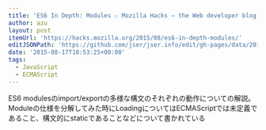 ```yaml
---
title: 'ES6 In Depth: Modules ✩ Mozilla Hacks – the Web developer blog'
author: azu
layout: post
itemUrl: 'https://hacks.mozilla.org/2015/08/es6-in-depth-modules/'
editJSONPath: 'https://github.com/jser/jser.info/edit/gh-pages/data/2015/08/index.json'
date: '2015-08-17T10:53:25+00:00'
tags:
  - JavaScript
  - ECMAScript
---
```

ES6 modulesのimport/exportの多様な構文のそれぞれの動作についての解説。
Moduleの仕様を分解してみた時にLoadingについてはECMAScriptでは未定義であること、構文的にstaticであることなどについて書かれている
